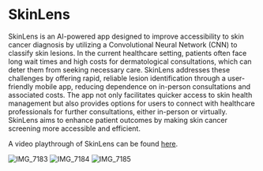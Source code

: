 # SkinLens

SkinLens is an AI-powered app designed to improve accessibility to skin cancer diagnosis by utilizing a Convolutional Neural Network (CNN) to classify skin lesions. In the current healthcare setting, patients often face long wait times and high costs for dermatological consultations, which can deter them from seeking necessary care. SkinLens addresses these challenges by offering rapid, reliable lesion identification through a user-friendly mobile app, reducing dependence on in-person consultations and associated costs. The app not only facilitates quicker access to skin health management but also provides options for users to connect with healthcare professionals for further consultations, either in-person or virtually. SkinLens aims to enhance patient outcomes by making skin cancer screening more accessible and efficient.

A video playthrough of SkinLens can be found [here](https://drive.google.com/drive/folders/1QTY513Ub3tu7v5L3oojxDAhvIE3UtMno?usp=sharing).

![IMG_7183](https://github.com/Sidd0803/RAISOhealthcare/assets/139550336/890da57e-be1f-48cc-b395-a999adf162df)
![IMG_7184](https://github.com/Sidd0803/RAISOhealthcare/assets/139550336/418545f7-3358-4310-a4e9-f7df49096f4f)
![IMG_7185](https://github.com/Sidd0803/RAISOhealthcare/assets/139550336/924ac79f-8e94-4c00-b48f-72ff6351bf6d)


